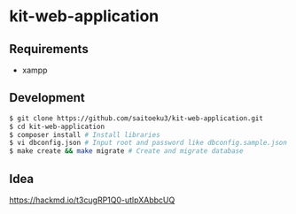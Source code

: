 # kit-web-application

## Requirements

- xampp

## Development

```bash
$ git clone https://github.com/saitoeku3/kit-web-application.git
$ cd kit-web-application
$ composer install # Install libraries
$ vi dbconfig.json # Input root and password like dbconfig.sample.json
$ make create && make migrate # Create and migrate database
```

## Idea

https://hackmd.io/t3cugRP1Q0-utlpXAbbcUQ
